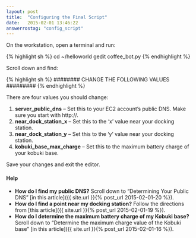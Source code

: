 ```yaml
---
layout: post
title:  "Configuring the Final Script"
date:   2015-02-01 13:46:22
answerrostag: "config_script"
---
```


On the workstation, open a terminal and run:

{% highlight sh %}
cd ~/helloworld
gedit coffee_bot.py
{% endhighlight %}

Scroll down and find:

{% highlight sh %}
######## CHANGE THE FOLLOWING VALUES #########
{% endhighlight %}

There are four values you should change:

1. **server_public_dns** – Set this to your EC2 account’s public DNS. Make sure you start with http://.
2. **near_dock_station_x** – Set this to the ‘x’ value near your docking station.
3. **near_dock_station_y** – Set this to the ‘y’ value near your docking station.
4. **kobuki_base_max_charge** – Set this to the maximum battery charge of your kobuki base.

Save your changes and exit the editor.

#### Help

* **How do I find my public DNS?** Scroll down to “Determining Your Public DNS” [in this article]({{ site.url }}{% post_url 2015-02-01-20 %}).
* **How do I find a point near my docking station?** Follow the directions from [this article]({{ site.url }}{% post_url 2015-02-01-19 %}).
* **How do I determine the maximum battery charge of my Kobuki base?** Scroll down to “Determine the maximum charge value of the Kobuki base” [in this article]({{ site.url }}{% post_url 2015-02-01-16 %}).
